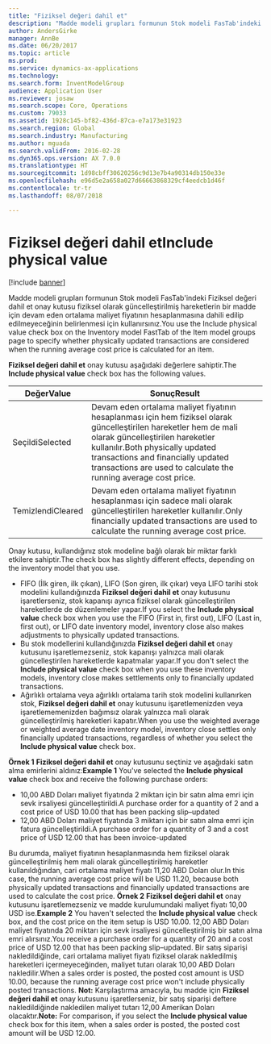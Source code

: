 ```yaml
---
title: "Fiziksel değeri dahil et"
description: "Madde modeli grupları formunun Stok modeli FasTab'indeki Fiziksel değeri dahil et onay kutusu fiziksel olarak güncelleştirilmiş hareketlerin bir madde için devam eden ortalama maliyet fiyatının hesaplanmasına dahili edilip edilmeyeceğinin belirlenmesi için kullanırsınız."
author: AndersGirke
manager: AnnBe
ms.date: 06/20/2017
ms.topic: article
ms.prod: 
ms.service: dynamics-ax-applications
ms.technology: 
ms.search.form: InventModelGroup
audience: Application User
ms.reviewer: josaw
ms.search.scope: Core, Operations
ms.custom: 79033
ms.assetid: 1928c145-bf82-436d-87ca-e7a173e31923
ms.search.region: Global
ms.search.industry: Manufacturing
ms.author: mguada
ms.search.validFrom: 2016-02-28
ms.dyn365.ops.version: AX 7.0.0
ms.translationtype: HT
ms.sourcegitcommit: 1d98cbff30620256c9d13e7b4a90314db150e33e
ms.openlocfilehash: e96d5e2a658a027d66663868329cf4eedcb1d46f
ms.contentlocale: tr-tr
ms.lasthandoff: 08/07/2018

---
```


# <a name="include-physical-value"></a><span data-ttu-id="53278-103">Fiziksel değeri dahil et</span><span class="sxs-lookup"><span data-stu-id="53278-103">Include physical value</span></span>

[!include [banner](../includes/banner.md)]

<span data-ttu-id="53278-104">Madde modeli grupları formunun Stok modeli FasTab'indeki Fiziksel değeri dahil et onay kutusu fiziksel olarak güncelleştirilmiş hareketlerin bir madde için devam eden ortalama maliyet fiyatının hesaplanmasına dahili edilip edilmeyeceğinin belirlenmesi için kullanırsınız.</span><span class="sxs-lookup"><span data-stu-id="53278-104">You use the Include physical value check box on the Inventory model FastTab of the Item model groups page to specify whether physically updated transactions are considered when the running average cost price is calculated for an item.</span></span>

<span data-ttu-id="53278-105">**Fiziksel değeri dahil et** onay kutusu aşağıdaki değerlere sahiptir.</span><span class="sxs-lookup"><span data-stu-id="53278-105">The **Include physical value** check box has the following values.</span></span>

| <span data-ttu-id="53278-106">Değer</span><span class="sxs-lookup"><span data-stu-id="53278-106">Value</span></span>    | <span data-ttu-id="53278-107">Sonuç</span><span class="sxs-lookup"><span data-stu-id="53278-107">Result</span></span>                                                                                                                          |
|----------|---------------------------------------------------------------------------------------------------------------------------------|
| <span data-ttu-id="53278-108">Seçildi</span><span class="sxs-lookup"><span data-stu-id="53278-108">Selected</span></span> | <span data-ttu-id="53278-109">Devam eden ortalama maliyet fiyatının hesaplanması için hem fiziksel olarak güncelleştirilen hareketler hem de mali olarak güncelleştirilen hareketler kullanılır.</span><span class="sxs-lookup"><span data-stu-id="53278-109">Both physically updated transactions and financially updated transactions are used to calculate the running average cost price.</span></span> |
| <span data-ttu-id="53278-110">Temizlendi</span><span class="sxs-lookup"><span data-stu-id="53278-110">Cleared</span></span>  | <span data-ttu-id="53278-111">Devam eden ortalama maliyet fiyatının hesaplanması için sadece mali olarak güncelleştirilen hareketler kullanılır.</span><span class="sxs-lookup"><span data-stu-id="53278-111">Only financially updated transactions are used to calculate the running average cost price.</span></span>                                     |

<span data-ttu-id="53278-112">Onay kutusu, kullandığınız stok modeline bağlı olarak bir miktar farklı etkilere sahiptir.</span><span class="sxs-lookup"><span data-stu-id="53278-112">The check box has slightly different effects, depending on the inventory model that you use.</span></span>

-   <span data-ttu-id="53278-113">FIFO (İlk giren, ilk çıkan), LIFO (Son giren, ilk çıkar) veya LIFO tarihi stok modelini kullandığınızda **Fiziksel değeri dahil et** onay kutusunu işaretlerseniz, stok kapanışı ayrıca fiziksel olarak güncelleştirilen hareketlerde de düzenlemeler yapar.</span><span class="sxs-lookup"><span data-stu-id="53278-113">If you select the **Include physical value** check box when you use the FIFO (First in, first out), LIFO (Last in, first out), or LIFO date inventory model, inventory close also makes adjustments to physically updated transactions.</span></span>
-   <span data-ttu-id="53278-114">Bu stok modellerini kullandığınızda **Fiziksel değeri dahil et** onay kutusunu işaretlemezseniz, stok kapanışı yalnızca mali olarak güncelleştirilen hareketlerde kapatmalar yapar.</span><span class="sxs-lookup"><span data-stu-id="53278-114">If you don't select the **Include physical value** check box when you use these inventory models, inventory close makes settlements only to financially updated transactions.</span></span>
-   <span data-ttu-id="53278-115">Ağırlıklı ortalama veya ağırlıklı ortalama tarih stok modelini kullanırken stok, **Fiziksel değeri dahil et** onay kutusunu işaretlemenizden veya işaretlememenizden bağımsız olarak yalnızca mali olarak güncelleştirilmiş hareketleri kapatır.</span><span class="sxs-lookup"><span data-stu-id="53278-115">When you use the weighted average or weighted average date inventory model, inventory close settles only financially updated transactions, regardless of whether you select the **Include physical value** check box.</span></span>

<span data-ttu-id="53278-116">**Örnek 1** **Fiziksel değeri dahil et** onay kutusunu seçtiniz ve aşağıdaki satın alma emirlerini aldınız:</span><span class="sxs-lookup"><span data-stu-id="53278-116">**Example 1** You've selected the **Include physical value** check box and receive the following purchase orders:</span></span>

-   <span data-ttu-id="53278-117">10,00 ABD Doları maliyet fiyatında 2 miktarı için bir satın alma emri için sevk irsaliyesi güncelleştirildi.</span><span class="sxs-lookup"><span data-stu-id="53278-117">A purchase order for a quantity of 2 and a cost price of USD 10.00 that has been packing slip–updated</span></span>
-   <span data-ttu-id="53278-118">12,00 ABD Doları maliyet fiyatında 3 miktarı için bir satın alma emri için fatura güncelleştirildi.</span><span class="sxs-lookup"><span data-stu-id="53278-118">A purchase order for a quantity of 3 and a cost price of USD 12.00 that has been invoice-updated</span></span>

<span data-ttu-id="53278-119">Bu durumda, maliyet fiyatının hesaplanmasında hem fiziksel olarak güncelleştirilmiş hem mali olarak güncelleştirilmiş hareketler kullanıldığından, cari ortalama maliyet fiyatı 11,20 ABD Doları olur.</span><span class="sxs-lookup"><span data-stu-id="53278-119">In this case, the running average cost price will be USD 11.20, because both physically updated transactions and financially updated transactions are used to calculate the cost price.</span></span> <span data-ttu-id="53278-120">**Örnek 2** **Fiziksel değeri dahil et** onay kutusunu işaretlemezseniz ve madde kurulumundaki maliyet fiyatı 10,00 USD ise.</span><span class="sxs-lookup"><span data-stu-id="53278-120">**Example 2** You haven't selected the **Include physical value** check box, and the cost price on the item setup is USD 10.00.</span></span> <span data-ttu-id="53278-121">12,00 ABD Doları maliyet fiyatında 20 miktarı için sevk irsaliyesi güncelleştirilmiş bir satın alma emri alırsınız.</span><span class="sxs-lookup"><span data-stu-id="53278-121">You receive a purchase order for a quantity of 20 and a cost price of USD 12.00 that has been packing slip–updated.</span></span> <span data-ttu-id="53278-122">Bir satış siparişi nakledildiğinde, cari ortalama maliyet fiyatı fiziksel olarak nakledilmiş hareketleri içermeyeceğinden, maliyet tutarı olarak 10,00 ABD Doları nakledilir.</span><span class="sxs-lookup"><span data-stu-id="53278-122">When a sales order is posted, the posted cost amount is USD 10.00, because the running average cost price won't include physically posted transactions.</span></span> <span data-ttu-id="53278-123">**Not:** Karşılaştırma amacıyla, bu madde için **Fiziksel değeri dahil et** onay kutusunu işaretlerseniz, bir satış siparişi deftere nakledildiğinde nakledilen maliyet tutarı 12,00 Amerikan Doları olacaktır.</span><span class="sxs-lookup"><span data-stu-id="53278-123">**Note:** For comparison, if you select the **Include physical value** check box for this item, when a sales order is posted, the posted cost amount will be USD 12.00.</span></span>




